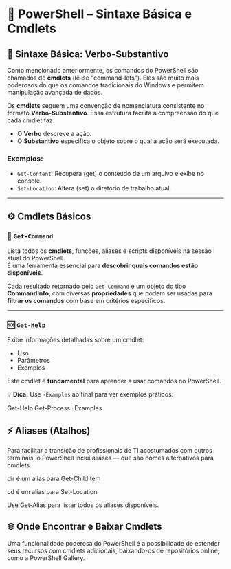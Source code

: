 # 🧩 PowerShell – Sintaxe Básica e Cmdlets

## 📌 Sintaxe Básica: Verbo-Substantivo

Como mencionado anteriormente, os comandos do PowerShell são chamados de **cmdlets** (lê-se "command-lets"). Eles são muito mais poderosos do que os comandos tradicionais do Windows e permitem manipulação avançada de dados.

Os **cmdlets** seguem uma convenção de nomenclatura consistente no formato **Verbo-Substantivo**. Essa estrutura facilita a compreensão do que cada cmdlet faz.

- O **Verbo** descreve a ação.
- O **Substantivo** especifica o objeto sobre o qual a ação será executada.

### Exemplos:
- `Get-Content`: Recupera (get) o conteúdo de um arquivo e exibe no console.
- `Set-Location`: Altera (set) o diretório de trabalho atual.

---

## ⚙️ Cmdlets Básicos

### 🔎 `Get-Command`

Lista todos os **cmdlets**, funções, aliases e scripts disponíveis na sessão atual do PowerShell.  
É uma ferramenta essencial para **descobrir quais comandos estão disponíveis**.

Cada resultado retornado pelo `Get-Command` é um objeto do tipo **CommandInfo**, com diversas **propriedades** que podem ser usadas para **filtrar os comandos** com base em critérios específicos.

---

### 🆘 `Get-Help`

Exibe informações detalhadas sobre um cmdlet:
- Uso
- Parâmetros
- Exemplos

Este cmdlet é **fundamental** para aprender a usar comandos no PowerShell.

💡 **Dica:** Use `-Examples` ao final para ver exemplos práticos:

Get-Help Get-Process -Examples

## ⚡ Aliases (Atalhos)
Para facilitar a transição de profissionais de TI acostumados com outros terminais, o PowerShell inclui aliases — que são nomes alternativos para cmdlets.

dir é um alias para Get-ChildItem

cd é um alias para Set-Location

Use Get-Alias para listar todos os aliases disponíveis.

## 🌐 Onde Encontrar e Baixar Cmdlets
Uma funcionalidade poderosa do PowerShell é a possibilidade de estender seus recursos com cmdlets adicionais, baixando-os de repositórios online, como a PowerShell Gallery.